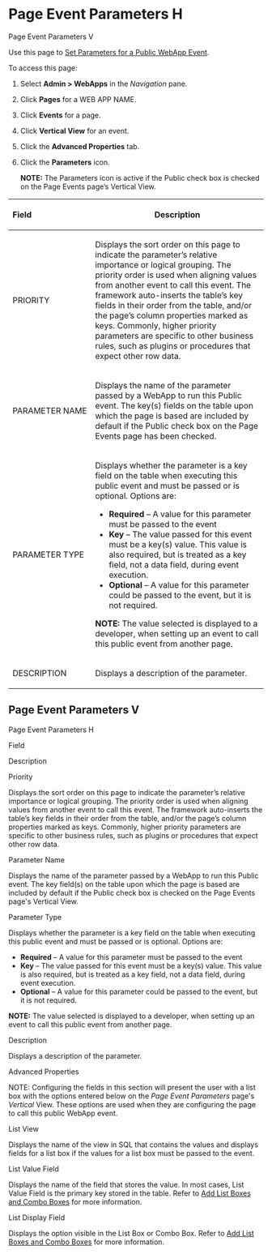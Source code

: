 # <span id="top"></span>Page Event Parameters H

Page Event Parameters V

<div class="use">

Use this page to [Set Parameters for a Public WebApp
Event](../../WebApp_Dev/Set_Param_Public.htm).

</div>

To access this page:

1.  Select **Admin \> WebApps** in the *Navigation* pane.

2.  Click **Pages** for a WEB APP NAME.

3.  Click **Events** for a page.

4.  Click **Vertical View** for an event.

5.  Click the **Advanced Properties** tab.

6.  Click the **Parameters** icon.
    
    **NOTE:** The Parameters icon is active if the Public check box is
    checked on the Page Events page’s Vertical View.

<table>
<thead>
<tr class="header">
<th style="text-align: left;"><p>Field</p></th>
<th><p>Description</p></th>
</tr>
</thead>
<tbody>
<tr class="odd">
<td style="text-align: left;"><p>PRIORITY</p></td>
<td><p>Displays the sort order on this page to indicate the parameter’s relative importance or logical grouping. The priority order is used when aligning values from another event to call this event. The framework auto-inserts the table’s key fields in their order from the table, and/or the page’s column properties marked as keys. Commonly, higher priority parameters are specific to other business rules, such as plugins or procedures that expect other row data.</p></td>
</tr>
<tr class="even">
<td style="text-align: left;"><p>PARAMETER NAME</p></td>
<td><p>Displays the name of the parameter passed by a WebApp to run this Public event. The key(s) fields on the table upon which the page is based are included by default if the Public check box on the Page Events page has been checked.</p></td>
</tr>
<tr class="odd">
<td style="text-align: left;"><p>PARAMETER TYPE</p></td>
<td><p>Displays whether the parameter is a key field on the table when executing this public event and must be passed or is optional. Options are:</p>
<ul>
<li><strong>Required</strong> – A value for this parameter must be passed to the event</li>
<li><strong>Key</strong> – The value passed for this event must be a key(s) value. This value is also required, but is treated as a key field, not a data field, during event execution.</li>
<li><strong>Optional</strong> – A value for this parameter could be passed to the event, but it is not required.</li>
</ul>
<p><strong>NOTE:</strong> The value selected is displayed to a developer, when setting up an event to call this public event from another page.</p></td>
</tr>
<tr class="even">
<td style="text-align: left;"><p>DESCRIPTION</p></td>
<td><p>Displays a description of the parameter.</p></td>
</tr>
</tbody>
</table>

## <span id="Page"></span>Page Event Parameters V

Page Event Parameters H

Field

Description

Priority

Displays the sort order on this page to indicate the parameter’s
relative importance or logical grouping. The priority order is used when
aligning values from another event to call this event. The framework
auto-inserts the table’s key fields in their order from the table,
and/or the page’s column properties marked as keys. Commonly, higher
priority parameters are specific to other business rules, such as
plugins or procedures that expect other row data.

Parameter Name

Displays the name of the parameter passed by a WebApp to run this Public
event. The key field(s) on the table upon which the page is based are
included by default if the Public check box is checked on the Page
Events page's Vertical View.

Parameter Type

Displays whether the parameter is a key field on the table when
executing this public event and must be passed or is optional. Options
are:

  - **Required** – A value for this parameter must be passed to the
    event
  - **Key** – The value passed for this event must be a key(s) value.
    This value is also required, but is treated as a key field, not a
    data field, during event execution.
  - **Optional** – A value for this parameter could be passed to the
    event, but it is not required.

**NOTE:** The value selected is displayed to a developer, when setting
up an event to call this public event from another page.

Description

Displays a description of the parameter.

Advanced Properties

NOTE: <span style="font-weight: normal;">Configuring the fields in this
section will present the user with a list box with the options entered
below on the *Page Event Parameters* page's *Vertical* View. These
options are used when they are configuring the page to call this public
WebApp event.</span>

List View

Displays the name of the view in SQL that contains the values and
displays fields for a list box if the values for a list box must be
passed to the event.

List Value Field

Displays the name of the field that stores the value. In most cases,
List Value Field is the primary key stored in the table. Refer to [Add
List Boxes and Combo
Boxes](../../WebApp_Dev/Add_List_Boxes_and_Combo_Boxes.htm) for more
information.

List Display Field

Displays the option visible in the List Box or Combo Box. Refer to [Add
List Boxes and Combo
Boxes](../../WebApp_Dev/Add_List_Boxes_and_Combo_Boxes.htm) for more
information.
